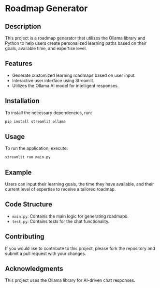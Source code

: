# Roadmap Generator

## Description
This project is a roadmap generator that utilizes the Ollama library and Python to help users create personalized learning paths based on their goals, available time, and expertise level.

## Features
- Generate customized learning roadmaps based on user input.
- Interactive user interface using Streamlit.
- Utilizes the Ollama AI model for intelligent responses.

## Installation
To install the necessary dependencies, run:
```bash
pip install streamlit ollama
```

## Usage
To run the application, execute:
```bash
streamlit run main.py
```

## Example
Users can input their learning goals, the time they have available, and their current level of expertise to receive a tailored roadmap.

## Code Structure
- `main.py`: Contains the main logic for generating roadmaps.
- `test.py`: Contains tests for the chat functionality.

## Contributing
If you would like to contribute to this project, please fork the repository and submit a pull request with your changes.

## Acknowledgments
This project uses the Ollama library for AI-driven chat responses.
